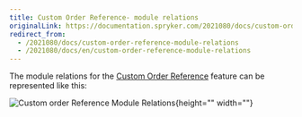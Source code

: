 ```yaml
---
title: Custom Order Reference- module relations
originalLink: https://documentation.spryker.com/2021080/docs/custom-order-reference-module-relations
redirect_from:
  - /2021080/docs/custom-order-reference-module-relations
  - /2021080/docs/en/custom-order-reference-module-relations
---
```


The module relations for the [Custom Order Reference](https://documentation.spryker.com/docs/custom-order-reference-feature-overview) feature can be represented like this: 

![Custom order Reference Module Relations](https://confluence-connect.gliffy.net/embed/image/48319fea-1661-457f-9b4f-b8029dea8e70.png?utm_medium=live&utm_source=custom){height="" width=""}
